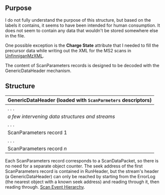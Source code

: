 ## Purpose ##

I do not fully understand the purpose of this structure, but based on the labels it contains, it seems to have been intended for human consumption. It does not seem to contain any data that wouldn't be stored somewhere else in the file.

One possible exception is the **Charge State** attribute that I needed to fill the precursor data while writing out the XML for the MS2 scans in [UnfinniganMzXML](UnfinniganMzXML.md).

The content of ScanParameters records is designed to be decoded with the GenericDataHeader mechanism.

## Structure ##

| GenericDataHeader (loaded with `ScanParmeters` descriptors) |
|:------------------------------------------------------------|
| . . .                                                       |
| _a few intervening data structures and streams_             |
| . . .                                                       |
| ScanParameters record 1                                     |
| . . .                                                       |
| ScanParameters record _n_                                   |

Each ScanParameters record corresponds to a ScanDataPacket, so there is no need for a separate object counter. The seek address of the first ScanParameters record is contained in RunHeader, but the stream's header (a GenericDataHeader) can only be reached by starting from the ErrorLog (the nearest object with a known seek address) and reading through it, then reading through. [Scan Event Hierarchy](ScanEventHierarchy.md).